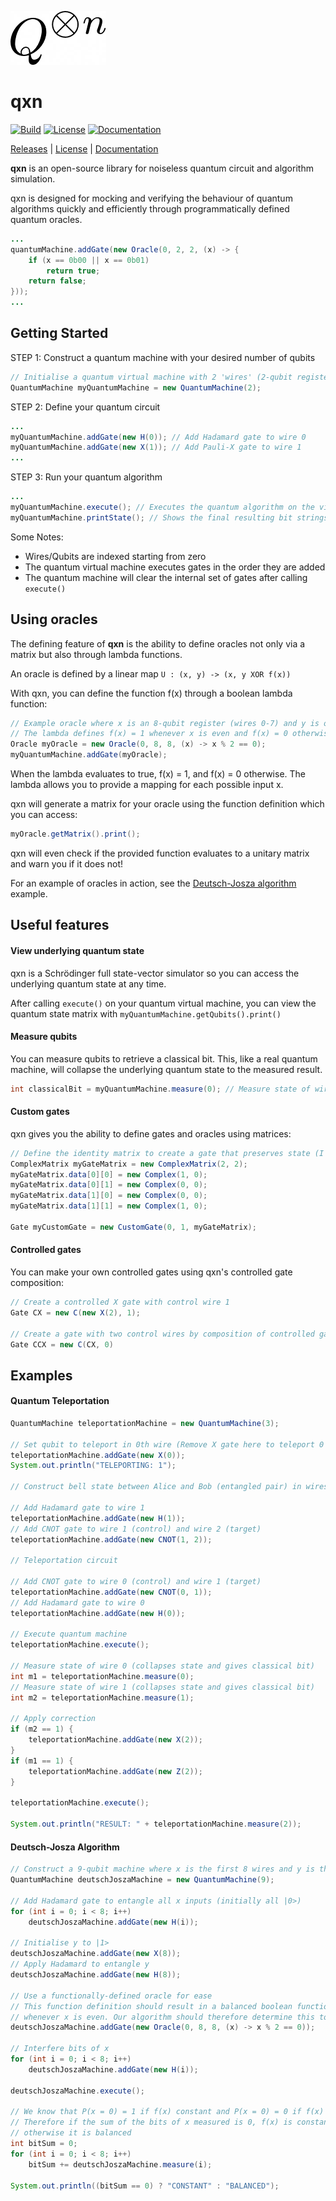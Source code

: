 [![qxn](qxn.png)](https://github.com/armytricks/qxn)
# qxn

[![Build](https://travis-ci.org/armytricks/qxn.svg?branch=master)](https://github.com/armytricks/qxn/releases/latest)
[![License](https://img.shields.io/badge/license-MIT-blue)](LICENSE)
[![Documentation](https://img.shields.io/badge/doc-javadoc-orange)](https://dulhanjayalath.com/qxn/overview-tree.html)

[Releases](https://github.com/armytricks/qxn/releases/latest) | [License](LICENSE) | [Documentation](https://dulhanjayalath.com/qxn/overview-tree.html)

**qxn** is an open-source library for noiseless quantum circuit and algorithm simulation.

qxn is designed for mocking and verifying the behaviour of quantum algorithms quickly and efficiently through programmatically
defined quantum oracles.

```java
...
quantumMachine.addGate(new Oracle(0, 2, 2, (x) -> {
    if (x == 0b00 || x == 0b01)
        return true;
    return false;
}));
...
```

## Getting Started
STEP 1: Construct a quantum machine with your desired number of qubits
```java
// Initialise a quantum virtual machine with 2 'wires' (2-qubit register)
QuantumMachine myQuantumMachine = new QuantumMachine(2);
```
STEP 2: Define your quantum circuit
```java
...
myQuantumMachine.addGate(new H(0)); // Add Hadamard gate to wire 0
myQuantumMachine.addGate(new X(1)); // Add Pauli-X gate to wire 1
...
```
STEP 3: Run your quantum algorithm

```java
...
myQuantumMachine.execute(); // Executes the quantum algorithm on the virtual quantum machine
myQuantumMachine.printState(); // Shows the final resulting bit strings and their respective probabilities
```
Some Notes:
- Wires/Qubits are indexed starting from zero
- The quantum virtual machine executes gates in the order they are added
- The quantum machine will clear the internal set of gates after calling `execute()`

## Using oracles
The defining feature of **qxn** is the ability to define oracles not only via a matrix but also through lambda
functions.

An oracle is defined by a linear map `U : (x, y) -> (x, y XOR f(x))`

With qxn, you can define the function f(x) through a boolean lambda function:
```java
// Example oracle where x is an 8-qubit register (wires 0-7) and y is on wire 8
// The lambda defines f(x) = 1 whenever x is even and f(x) = 0 otherwise
Oracle myOracle = new Oracle(0, 8, 8, (x) -> x % 2 == 0);
myQuantumMachine.addGate(myOracle);
```
When the lambda evaluates to true, f(x) = 1, and f(x) = 0 otherwise. The lambda allows you to provide a mapping for
each possible input x.

qxn will generate a matrix for your oracle using the function definition which you can access:
```java
myOracle.getMatrix().print();
```

qxn will even check if the provided function evaluates to a unitary matrix and warn you if it does not!

For an example of oracles in action, see the [Deutsch-Josza algorithm](#Deutsch-Josza-Algorithm) example.
## Useful features
#### View underlying quantum state
qxn is a Schrödinger full state-vector simulator so you can access the underlying quantum state at any time. 

After calling `execute()` on your quantum virtual machine, you can view the quantum state matrix with
`myQuantumMachine.getQubits().print()`

#### Measure qubits
You can measure qubits to retrieve a classical bit. This, like a real quantum machine, will collapse the underlying
quantum state to the measured result.

```java
int classicalBit = myQuantumMachine.measure(0); // Measure state of wire 0 (0th qubit)
```

#### Custom gates
qxn gives you the ability to define gates and oracles using matrices:
```java
// Define the identity matrix to create a gate that preserves state (I gate)
ComplexMatrix myGateMatrix = new ComplexMatrix(2, 2);
myGateMatrix.data[0][0] = new Complex(1, 0);
myGateMatrix.data[0][1] = new Complex(0, 0);
myGateMatrix.data[1][0] = new Complex(0, 0);
myGateMatrix.data[1][1] = new Complex(1, 0);

Gate myCustomGate = new CustomGate(0, 1, myGateMatrix);
```

#### Controlled gates
You can make your own controlled gates using qxn's controlled gate composition:
```java
// Create a controlled X gate with control wire 1
Gate CX = new C(new X(2), 1);

// Create a gate with two control wires by composition of controlled gates
Gate CCX = new C(CX, 0)
```

## Examples
#### Quantum Teleportation
```java
QuantumMachine teleportationMachine = new QuantumMachine(3);

// Set qubit to teleport in 0th wire (Remove X gate here to teleport 0 instead)
teleportationMachine.addGate(new X(0));
System.out.println("TELEPORTING: 1");

// Construct bell state between Alice and Bob (entangled pair) in wires 1 and 2

// Add Hadamard gate to wire 1
teleportationMachine.addGate(new H(1));
// Add CNOT gate to wire 1 (control) and wire 2 (target)
teleportationMachine.addGate(new CNOT(1, 2));

// Teleportation circuit

// Add CNOT gate to wire 0 (control) and wire 1 (target)
teleportationMachine.addGate(new CNOT(0, 1));
// Add Hadamard gate to wire 0
teleportationMachine.addGate(new H(0));

// Execute quantum machine        
teleportationMachine.execute();

// Measure state of wire 0 (collapses state and gives classical bit)
int m1 = teleportationMachine.measure(0);
// Measure state of wire 1 (collapses state and gives classical bit)
int m2 = teleportationMachine.measure(1);

// Apply correction
if (m2 == 1) {
    teleportationMachine.addGate(new X(2));
}
if (m1 == 1) {
    teleportationMachine.addGate(new Z(2));
}

teleportationMachine.execute();

System.out.println("RESULT: " + teleportationMachine.measure(2));
```

#### Deutsch-Josza Algorithm
```java
// Construct a 9-qubit machine where x is the first 8 wires and y is the last wire
QuantumMachine deutschJoszaMachine = new QuantumMachine(9);

// Add Hadamard gate to entangle all x inputs (initially all |0>)
for (int i = 0; i < 8; i++)
    deutschJoszaMachine.addGate(new H(i));

// Initialise y to |1>
deutschJoszaMachine.addGate(new X(8));
// Apply Hadamard to entangle y
deutschJoszaMachine.addGate(new H(8));

// Use a functionally-defined oracle for ease
// This function definition should result in a balanced boolean function f(x) as it returns 1
// whenever x is even. Our algorithm should therefore determine this to be a balanced function
deutschJoszaMachine.addGate(new Oracle(0, 8, 8, (x) -> x % 2 == 0));

// Interfere bits of x
for (int i = 0; i < 8; i++)
    deutschJoszaMachine.addGate(new H(i));

deutschJoszaMachine.execute();

// We know that P(x = 0) = 1 if f(x) constant and P(x = 0) = 0 if f(x) balanced
// Therefore if the sum of the bits of x measured is 0, f(x) is constant,
// otherwise it is balanced
int bitSum = 0;
for (int i = 0; i < 8; i++)
    bitSum += deutschJoszaMachine.measure(i);

System.out.println((bitSum == 0) ? "CONSTANT" : "BALANCED");
```